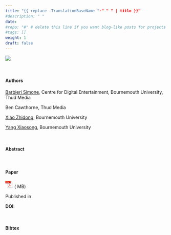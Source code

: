 ```yaml
---
title: "{{ replace .TranslationBaseName "-" " " | title }}"
#description: " "
date: 
#repo: "#" # delete this line if you want blog-like posts for projects
#tags: []
weight: 1
draft: false
---
```


![](/resources/portfolio-img/)

<br>

#### **Authors**

[Barbieri Simone](http://barbierisimone.com/), Centre for Digital Entertainment, Bournemouth University, Thud Media

Ben Cawthorne, Thud Media

[Xiao Zhidong](https://staffprofiles.bournemouth.ac.uk/display/zxiao), Bournemouth University

[Yang Xiaosong](https://staffprofiles.bournemouth.ac.uk/display/xyang), Bournemouth University

<br>

#### **Abstract**



<br>

#### **Paper**

![](/resources/pdf-icon.png)[]() ( MB)

Published in []()

**DOI**: 

<br>

#### **Bibtex**

``` latex

```